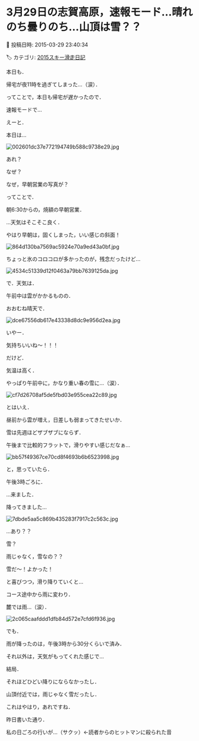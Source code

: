 # 3月29日の志賀高原，速報モード…晴れのち曇りのち…山頂は雪？？

📅 投稿日時: 2015-03-29 23:40:34

🏷️ カテゴリ: [2015スキー滑走日記](c09ea645cfc085f86dfcd80f49599dd89.md)

本日も．


帰宅が夜11時を過ぎてしまった…（涙）．


ってことで，本日も帰宅が遅かったので．


速報モードで…





えーと．


本日は…




![002601dc37e772194749b588c9738e29.jpg](images/002601dc37e772194749b588c9738e29.jpg)




あれ？


なぜ？


なぜ，早朝営業の写真が？





ってことで．


朝6:30からの，焼額の早朝営業．


…天気はそこそこ良く．


やはり早朝は，固くしまった，いい感じの斜面！




![864d130ba7569ac5924e70a9ed43a0bf.jpg](images/864d130ba7569ac5924e70a9ed43a0bf.jpg)




ちょっと氷のコロコロが多かったのが，残念だったけど…




![4534c51339d12f0463a79bb7639125da.jpg](images/4534c51339d12f0463a79bb7639125da.jpg)







で．天気は．


午前中は雲がかかるものの．


おおむね晴天で．




![dce67556db617e43338d8dc9e956d2ea.jpg](images/dce67556db617e43338d8dc9e956d2ea.jpg)




いやー．


気持ちいいね～！！！





だけど．


気温は高く．


やっぱり午前中に，かなり重い春の雪に…（涙）．




![cf7d26708af5de5fbd03e955cea22c89.jpg](images/cf7d26708af5de5fbd03e955cea22c89.jpg)







とはいえ．


昼前から雲が増え，日差しも弱まってきたせいか．


雪は先週ほどザブザブにならず．


午後まで比較的フラットで，滑りやすい感じだなぁ…




![bb57f49367ce70cd8f4693b6b6523998.jpg](images/bb57f49367ce70cd8f4693b6b6523998.jpg)







と，思っていたら．


午後3時ごろに．


…来ました．


降ってきました…




![7dbde5aa5c869b435283f7917c2c563c.jpg](images/7dbde5aa5c869b435283f7917c2c563c.jpg)




…あり？？


雪？


雨じゃなく，雪なの？？


雪だ～！よかった！





と喜びつつ，滑り降りていくと…


コース途中から雨に変わり．


麓では雨…（涙）．




![2c065caafddd1dfb84d572e7cfd6f936.jpg](images/2c065caafddd1dfb84d572e7cfd6f936.jpg)







でも．


雨が降ったのは，午後3時から30分くらいで済み．


それ以外は，天気がもってくれた感じで…





結局．


それほどひどい降りにならなかったし．


山頂付近では，雨じゃなく雪だったし．


これはやはり，あれですね．


昨日書いた通り．


私の日ごろの行いが…（サクッ）←読者からのヒットマンに殺られた音
